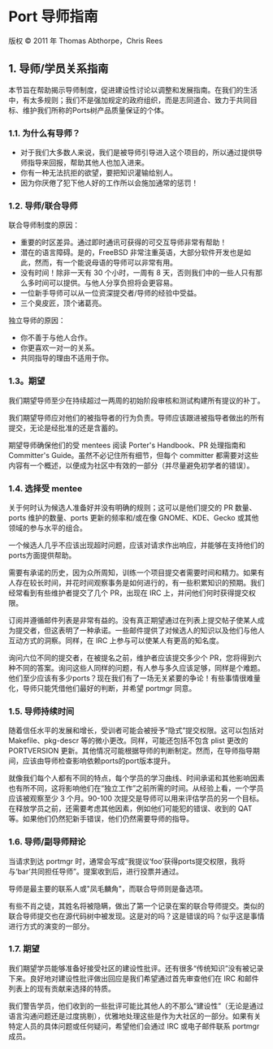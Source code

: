 # Port 导师指南

版权 © 2011 年 Thomas Abthorpe，Chris Rees

## 1. 导师/学员关系指南

本节旨在帮助揭示导师制度，促进建设性讨论以调整和发展指南。在我们的生活中，有太多规则；我们不是强加规定的政府组织，而是志同道合、致力于共同目标、维护我们所称的Ports树产品质量保证的个体。

### 1.1. 为什么有导师？

* 对于我们大多数人来说，我们是被导师引导进入这个项目的，所以通过提供导师指导来回报，帮助其他人也加入进来。
* 你有一种无法抗拒的欲望，要把知识灌输给别人。
* 因为你厌倦了犯下他人好的工作所以会施加通常的惩罚！

### 1.2. 导师/联合导师

联合导师制度的原因：

* 重要的时区差异。通过即时通讯可获得的可交互导师非常有帮助！
* 潜在的语言障碍。是的，FreeBSD 非常注重英语，大部分软件开发也是如此，然而，有一个能说母语的导师可以非常有用。
* 没有时间！除非一天有 30 个小时，一周有 8 天，否则我们中的一些人只有那么多时间可以提供。与他人分享负担将会更容易。
* 一位新手导师可以从一位资深提交者/导师的经验中受益。
* 三个臭皮匠，顶个诸葛亮。

独立导师的原因：

* 你不善于与他人合作。
* 你更喜欢一对一的关系。
* 共同指导的理由不适用于你。

### 1.3。期望

我们期望导师至少在持续超过一两周的初始阶段审核和测试构建所有提议的补丁。

我们期望导师应对他们的被指导者的行为负责。导师应该跟进被指导者做出的所有提交，无论是经批准的还是含蓄的。

期望导师确保他们的受 mentees 阅读 Porter's Handbook、PR 处理指南和 Committer's Guide。虽然不必记住所有细节，但每个 committer 都需要对这些内容有一个概述，以便成为社区中有效的一部分（并尽量避免初学者的错误）。

### 1.4. 选择受 mentee

关于何时认为候选人准备好并没有明确的规则；这可以是他们提交的 PR 数量、ports 维护的数量、ports 更新的频率和/或在像 GNOME、KDE、Gecko 或其他领域的参与水平的组合。

一个候选人几乎不应该出现超时问题，应该对请求作出响应，并能够在支持他们的ports方面提供帮助。

需要有承诺的历史，因为众所周知，训练一个项目提交者需要时间和精力。如果有人存在较长时间，并花时间观察事务是如何进行的，有一些积累知识的预期。我们经常看到有些维护者提交了几个 PR，出现在 IRC 上，并问他们何时获得提交权限。

订阅并遵循邮件列表是非常有益的。没有真正期望通过在列表上提交帖子使某人成为提交者，但这表明了一种承诺。一些邮件提供了对候选人的知识以及他们与他人互动方式的洞察。同样，在 IRC 上参与可以使某人有更高的知名度。

询问六位不同的提交者，在被提名之前，维护者应该提交多少个 PR，您将得到六种不同的答案。询问这些人同样的问题，有人参与多久应该足够，同样是个难题。他们至少应该有多少ports？现在我们有了一场无关紧要的争论！有些事情很难量化，导师只能凭借他们最好的判断，并希望 portmgr 同意。

### 1.5. 导师持续时间

随着信任水平的发展和增长，受训者可能会被授予“隐式”提交权限。这可以包括对 Makefile、pkg-descr 等的微小更改。同样，可能还包括不包含 plist 更改的 PORTVERSION 更新。其他情况可能根据导师的判断制定。然而，在导师指导期间，应该由导师检查影响依赖ports的port版本提升。

就像我们每个人都有不同的特点，每个学员的学习曲线、时间承诺和其他影响因素也有所不同，这将影响他们在“独立工作”之前所需的时间。从经验上看，一个学员应该被观察至少 3 个月。90-100 次提交是导师可以用来评估学员的另一个目标。在释放学员之前，还需要考虑其他因素，例如他们可能犯的错误、收到的 QAT 等。如果他们仍然犯新手错误，他们仍然需要导师的指导。

### 1.6. 导师/副导师辩论

当请求到达 portmgr 时，通常会写成“我提议‘foo’获得ports提交权限，我将与‘bar’共同担任导师”。提案收到后，进行投票并通过。

导师是最主要的联系人或"凤毛麟角"，而联合导师则是备选项。

有些不肖之徒，其姓名将被隐瞒，做出了第一个记录在案的联合导师提交。类似的联合导师提交也在源代码树中被发现。这是对的吗？这是错误的吗？似乎这是事情进行方式的演变的一部分。

### 1.7. 期望

我们期望学员能够准备好接受社区的建设性批评。还有很多“传统知识”没有被记录下来。良好地对建设性批评做出回应是我们希望通过首先审查他们在 IRC 和邮件列表上的现有贡献来选择的特质。

我们警告学员，他们收到的一些批评可能比其他人的不那么“建设性”（无论是通过语言沟通问题还是过度挑剔），优雅地处理这些是作为大社区的一部分。如果有关特定人员的具体问题或任何疑问，希望他们会通过 IRC 或电子邮件联系 portmgr 成员。
